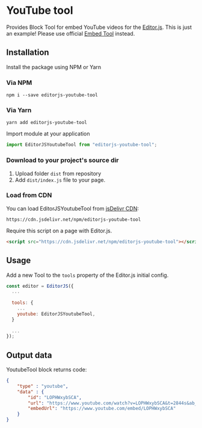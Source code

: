 # YouTube tool

Provides Block Tool for embed YouTube videos for the [Editor.js](https://editorjs.io/).
This is just an example! Please use official [Embed Tool](https://github.com/editor-js/embed) instead.

## Installation

Install the package using NPM or Yarn

### Via NPM
```shell
npm i --save editorjs-youtube-tool
```

### Via Yarn
```shell
yarn add editorjs-youtube-tool
```

Import module at your application

```javascript
import EditorJSYoutubeTool from "editorjs-youtube-tool";
```

### Download to your project's source dir

1. Upload folder `dist` from repository
2. Add `dist/index.js` file to your page.

### Load from CDN

You can load EditorJSYoutubeTool from [jsDelivr CDN](https://www.jsdelivr.com/package/npm/editorjs-youtube-tool):

`https://cdn.jsdelivr.net/npm/editorjs-youtube-tool`

Require this script on a page with Editor.js.

```html
<script src="https://cdn.jsdelivr.net/npm/editorjs-youtube-tool"></script>
```

## Usage

Add a new Tool to the `tools` property of the Editor.js initial config.

```javascript
const editor = EditorJS({
  ...
  
  tools: {
    ...
    youtube: EditorJSYoutubeTool,
  }
  
  ...
});
```

## Output data

YoutubeTool block returns code:

```json
{
    "type" : "youtube",
    "data" : {
        "id": "LOPHWxybSCA",
        "url": "https://www.youtube.com/watch?v=LOPHWxybSCA&t=2844s&ab_channel=AlexandrKupnyi",
        "embedUrl": "https://www.youtube.com/embed/LOPHWxybSCA"
    }
}
```